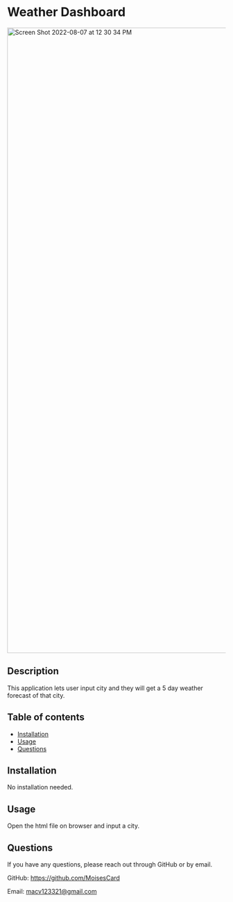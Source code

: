 # Weather Dashboard
  
  <img width="1440" alt="Screen Shot 2022-08-07 at 12 30 34 PM" src="https://user-images.githubusercontent.com/103094173/183301614-d1236ca6-52a8-472f-ba00-af456191a628.png">

  ## Description
  This application lets user input city and they will get a 5 day weather forecast of that city.

  ## Table of contents
  * [Installation](#installation)
  * [Usage](#usage)
  * [Questions](#questions)
  
  ## Installation
  No installation needed. 

  ## Usage 
  Open the html file on browser and input a city.

  ## Questions
  If you have any questions, please reach out through GitHub or by email.

  GitHub: https://github.com/MoisesCard

  Email: macv123321@gmail.com


  


